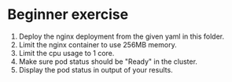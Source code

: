 # Beginner exercise

1. Deploy the nginx deployment from the given yaml in this folder.
2. Limit the nginx container to use 256MB memory.
3. Limit the cpu usage to 1 core.
4. Make sure pod status should be "Ready" in the cluster.
5. Display the pod status in output of your results.
